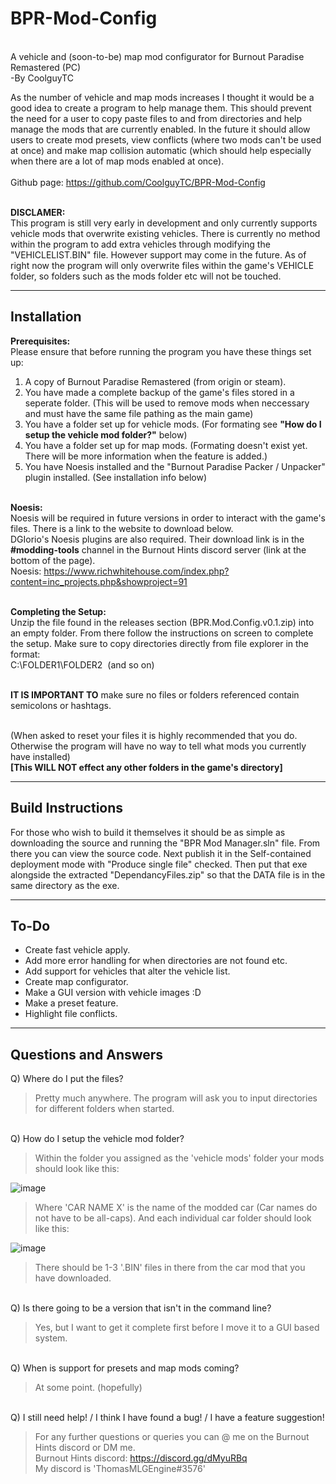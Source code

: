 # BPR-Mod-Config

<br />A vehicle and (soon-to-be) map mod configurator for Burnout Paradise Remastered (PC)<br />
-By CoolguyTC<br />

As the number of vehicle and map mods increases I thought it would be a good idea to create a program to help manage them. This should prevent the need for a user to copy paste files to and from directories and help manage the mods that are currently enabled. In the future it should allow users to create mod presets, view conflicts (where two mods can't be used at once) and make map collision automatic (which should help especially when there are a lot of map mods enabled at once).<br />
<br />Github page: https://github.com/CoolguyTC/BPR-Mod-Config<br />

<br />**DISCLAMER:**<br />
This program is still very early in development and only currently supports vehicle mods that overwrite existing vehicles. There is currently no method within the program to add extra vehicles through modifying the "VEHICLELIST.BIN" file. However support may come in the future. As of right now the program will only overwrite files within the game's VEHICLE folder, so folders such as the mods folder etc will not be touched.

---
**Installation**<br />
---
**Prerequisites:**<br />
Please ensure that before running the program you have these things set up:
1. A copy of Burnout Paradise Remastered (from origin or steam).
2. You have made a complete backup of the game's files stored in a seperate folder. (This will be used to remove mods when neccessary and must have the same file pathing as the main game)
3. You have a folder set up for vehicle mods. (For formating see **"How do I setup the vehicle mod folder?"** below)
4. You have a folder set up for map mods. (Formating doesn't exist yet. There will be more information when the feature is added.)
5. You have Noesis installed and the "Burnout Paradise Packer / Unpacker" plugin installed. (See installation info below)<br /><br />

**Noesis:**<br />
Noesis will be required in future versions in order to interact with the game's files. There is a link to the website to download below.<br />
DGIorio's Noesis plugins are also required. Their download link is in the **#modding-tools** channel in the Burnout Hints discord server (link at the bottom of the page).<br />
Noesis: https://www.richwhitehouse.com/index.php?content=inc_projects.php&showproject=91<br /><br />

**Completing the Setup:**<br />
Unzip the file found in the releases section (BPR.Mod.Config.v0.1.zip) into an empty folder. From there follow the instructions on screen to complete the setup. Make sure to copy directories directly from file explorer in the format:<br />
C:\FOLDER1\FOLDER2&nbsp;&nbsp;(and so on)<br /><br />

**IT IS IMPORTANT TO** make sure no files or folders referenced contain semicolons or hashtags.<br /><br />

(When asked to reset your files it is highly recommended that you do. Otherwise the program will have no way to tell what mods you currently have installed)<br />
**[This WILL NOT effect any other folders in the game's directory]**

---
**Build Instructions**
---
For those who wish to build it themselves it should be as simple as downloading the source and running the "BPR Mod Manager.sln" file.
From there you can view the source code. Next publish it in the Self-contained deployment mode with "Produce single file" checked. Then put that exe alongside the extracted "DependancyFiles.zip" so that the DATA file is in the same directory as the exe.


---
**To-Do**
---
- Create fast vehicle apply.
- Add more error handling for when directories are not found etc.
- Add support for vehicles that alter the vehicle list.
- Create map configurator.
- Make a GUI version with vehicle images :D
- Make a preset feature.
- Highlight file conflicts.

---
**Questions and Answers**
---

Q) Where do I put the files?

>Pretty much anywhere.
The program will ask you to input directories for different folders when started.


<br />Q) How do I setup the vehicle mod folder?

>Within the folder you assigned as the 'vehicle mods' folder your mods should look like this:

![image](https://user-images.githubusercontent.com/95531273/179301454-dd70cb46-6039-432e-92d3-b8ebde470c05.png)

>Where 'CAR NAME X' is the name of the modded car (Car names do not have to be all-caps).
And each individual car folder should look like this:

![image](https://user-images.githubusercontent.com/95531273/179301772-392b24e1-d631-46f5-9c9e-ce4a3d23d304.png)

>There should be 1-3 '.BIN' files in there from the car mod that you have downloaded.


<br />Q) Is there going to be a version that isn't in the command line?

>Yes, but I want to get it complete first before I move it to a GUI based system.


<br />Q) When is support for presets and map mods coming?

>At some point. (hopefully)


<br />Q) I still need help! / I think I have found a bug! / I have a feature suggestion!

>For any further questions or queries you can @ me on the Burnout Hints discord or DM me.<br />
Burnout Hints discord: https://discord.gg/dMyuRBq<br />
My discord is 'ThomasMLGEngine#3576'
